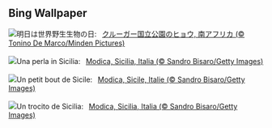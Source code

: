 ## Bing Wallpaper
![](https://www.bing.com/th?id=OHR.KrugerLeopard_JA-JP0770741894_UHD.jpg&w=1000)明日は世界野生生物の日:&nbsp;&ensp;[クルーガー国立公園のヒョウ, 南アフリカ (© Tonino De Marco/Minden Pictures)](https://www.bing.com/th?id=OHR.KrugerLeopard_JA-JP0770741894_UHD.jpg)
<br><br/>
![](https://www.bing.com/th?id=OHR.ModicaItaly_IT-IT4926775993_UHD.jpg&w=1000)Una perla in Sicilia:&nbsp;&ensp;[Modica, Sicilia, Italia (© Sandro Bisaro/Getty Images)](https://www.bing.com/th?id=OHR.ModicaItaly_IT-IT4926775993_UHD.jpg)
<br><br/>
![](https://www.bing.com/th?id=OHR.ModicaItaly_FR-FR5433904766_UHD.jpg&w=1000)Un petit bout de Sicile:&nbsp;&ensp;[Modica, Sicile, Italie  (© Sandro Bisaro/Getty Images)](https://www.bing.com/th?id=OHR.ModicaItaly_FR-FR5433904766_UHD.jpg)
<br><br/>
![](https://www.bing.com/th?id=OHR.ModicaItaly_ES-ES5949854185_UHD.jpg&w=1000)Un trocito de Sicilia:&nbsp;&ensp;[Modica, Sicilia, Italia (© Sandro Bisaro/Getty Images)](https://www.bing.com/th?id=OHR.ModicaItaly_ES-ES5949854185_UHD.jpg)
<br><br/>
